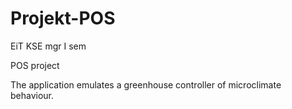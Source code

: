 # Projekt-POS

EiT KSE mgr I sem

POS project

The application emulates a greenhouse controller of microclimate behaviour. 